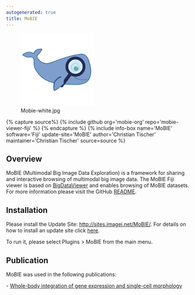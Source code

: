 ```yaml
---
autogenerated: true
title: MoBIE
---
```


<figure><img src="/media/Mobie-white.jpg" title="Mobie-white.jpg" width="200" alt="Mobie-white.jpg" /><figcaption aria-hidden="true">Mobie-white.jpg</figcaption></figure>


{% capture source%}
{% include github org='mobie-org' repo='mobie-viewer-fiji' %}
{% endcapture %}
{% include info-box name='MoBIE' software='Fiji' update-site='MoBIE' author='Christian Tischer' maintainer='Christian Tischer' source=source %}









Overview
--------

MoBIE (Multimodal Big Image Data Exploration) is a framework for sharing and interactive browsing of multimodal big image data. The MoBIE Fiji viewer is based on [BigDataViewer](/plugins/bdv) and enables browsing of MoBIE datasets. For more information please visit the GitHub [README](https://github.com/mobie-org/mobie).

Installation
------------

Please install the Update Site: http://sites.imagej.net/MoBIE/. For details on how to install an update site click [here](/update-sites/following).

To run it, please select Plugins &gt; MoBIE from the main menu.

Publication
-----------

MoBIE was used in the following publications:

\- [Whole-body integration of gene expression and single-cell morphology](https://www.biorxiv.org/content/10.1101/2020.02.26.961037v1)
